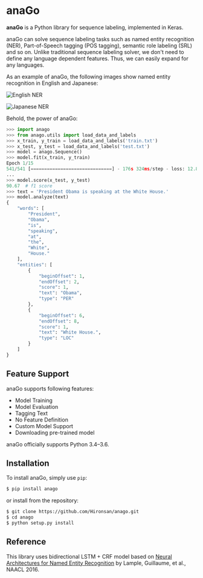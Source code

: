 # anaGo

**anaGo** is a Python library for sequence labeling, implemented in Keras.

anaGo can solve sequence labeling tasks such as named entity recognition (NER), Part-of-Speech tagging (POS tagging), semantic role labeling (SRL) and so on. Unlike traditional sequence labeling solver, we don't need to define any language dependent features. Thus, we can easily expand for any languages.

As an example of anaGo, the following images show named entity recognition in English and Japanese:

![English NER](https://github.com/Hironsan/anago/blob/docs/docs/images/example.en2.png?raw=true)

![Japanese NER](https://github.com/Hironsan/anago/blob/docs/docs/images/example.ja2.png?raw=true)

Behold, the power of anaGo:

```python
>>> import anago
>>> from anago.utils import load_data_and_labels
>>> x_train, y_train = load_data_and_labels('train.txt')
>>> x_test, y_test = load_data_and_labels('test.txt')
>>> model = anago.Sequence()
>>> model.fit(x_train, y_train)
Epoch 1/15
541/541 [==============================] - 176s 324ms/step - loss: 12.8500 - f1: 82.25
...
>>> model.score(x_test, y_test)
90.67  # f1 score
>>> text = 'President Obama is speaking at the White House.'
>>> model.analyze(text)
{
    "words": [
        "President",
        "Obama",
        "is",
        "speaking",
        "at",
        "the",
        "White",
        "House."
    ],
    "entities": [
        {
            "beginOffset": 1,
            "endOffset": 2,
            "score": 1,
            "text": "Obama",
            "type": "PER"
        },
        {
            "beginOffset": 6,
            "endOffset": 8,
            "score": 1,
            "text": "White House.",
            "type": "LOC"
        }
    ]
}
```

## Feature Support

anaGo supports following features:

* Model Training
* Model Evaluation
* Tagging Text
* No Feature Definition
* Custom Model Support
* Downloading pre-trained model

anaGo officially supports Python 3.4–3.6.

## Installation

To install anaGo, simply use `pip`:

```bash
$ pip install anago
```

or install from the repository:

```bash
$ git clone https://github.com/Hironsan/anago.git
$ cd anago
$ python setup.py install
```

<!--
## Data and Word Vectors

Training data takes a tsv format.
The following text is an example of training data:

```
EU	B-ORG
rejects	O
German	B-MISC
call	O
to	O
boycott	O
British	B-MISC
lamb	O
.	O

Peter	B-PER
Blackburn	I-PER
```

anaGo supports pre-trained word embeddings like [GloVe vectors](https://nlp.stanford.edu/projects/glove/).

### Downloading pre-trained models

To download a pre-trained model, call `download` function:

```python
from anago.utils import download

dir_path = 'models'
url = 'https://storage.googleapis.com/chakki/datasets/public/models.zip'
download(url, dir_path)
model = anago.Sequence.load(dir_path)
```
-->

## Reference

This library uses bidirectional LSTM + CRF model based on
[Neural Architectures for Named Entity Recognition](https://arxiv.org/abs/1603.01360)
by Lample, Guillaume, et al., NAACL 2016.